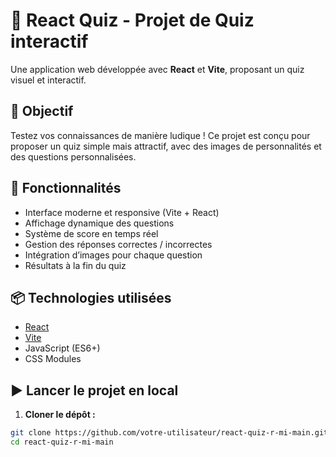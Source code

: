 # 🧠 React Quiz - Projet de Quiz interactif

Une application web développée avec **React** et **Vite**, proposant un quiz visuel et interactif.

## 🎯 Objectif

Testez vos connaissances de manière ludique ! Ce projet est conçu pour proposer un quiz simple mais attractif, avec des images de personnalités et des questions personnalisées.

## 🚀 Fonctionnalités

- Interface moderne et responsive (Vite + React)
- Affichage dynamique des questions
- Système de score en temps réel
- Gestion des réponses correctes / incorrectes
- Intégration d’images pour chaque question
- Résultats à la fin du quiz

## 📦 Technologies utilisées

- [React](https://reactjs.org/)
- [Vite](https://vitejs.dev/)
- JavaScript (ES6+)
- CSS Modules

## ▶️ Lancer le projet en local

1. **Cloner le dépôt :**

```bash
git clone https://github.com/votre-utilisateur/react-quiz-r-mi-main.git
cd react-quiz-r-mi-main

